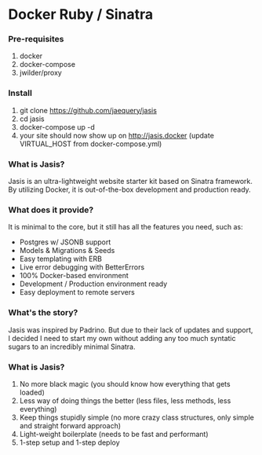 # Docker Ruby / Sinatra 

### Pre-requisites

1) docker
2) docker-compose
3) jwilder/proxy

### Install

1) git clone https://github.com/jaequery/jasis
2) cd jasis
3) docker-compose up -d
4) your site should now show up on http://jasis.docker (update VIRTUAL_HOST from docker-compose.yml)


### What is Jasis?

Jasis is an ultra-lightweight website starter kit based on Sinatra framework. By utilizing Docker, it is out-of-the-box development and production ready.

### What does it provide?

It is minimal to the core, but it still has all the features you need, such as:

* Postgres w/ JSONB support
* Models & Migrations & Seeds
* Easy templating with ERB
* Live error debugging with BetterErrors
* 100% Docker-based environment
* Development / Production environment ready
* Easy deployment to remote servers

### What's the story?

Jasis was inspired by Padrino. But due to their lack of updates and support, I decided I need to start my own without adding any too much syntatic sugars to an incredibly minimal Sinatra.

### What is Jasis?

1. No more black magic (you should know how everything that gets loaded)
2. Less way of doing things the better (less files, less methods, less everything)
3. Keep things stupidly simple (no more crazy class structures, only simple and straight forward approach)
4. Light-weight boilerplate (needs to be fast and performant)
5. 1-step setup and 1-step deploy

